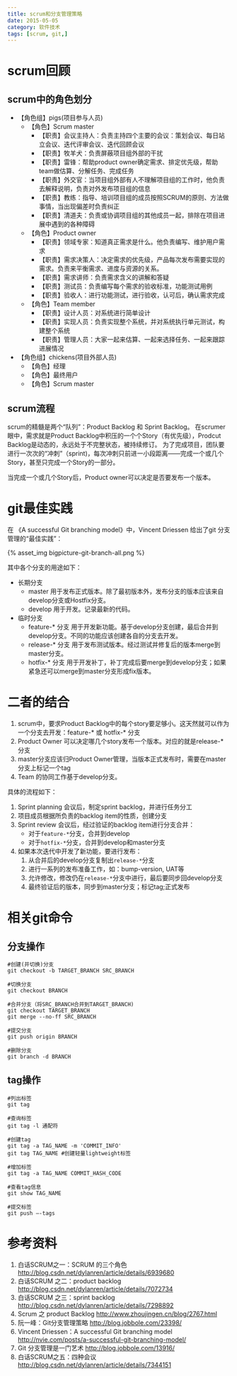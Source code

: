 ```yaml
---
title: scrum和分支管理策略
date: 2015-05-05
category: 软件技术
tags: [scrum, git,]
---
```


# scrum回顾

## scrum中的角色划分

- 【角色组】pigs(项目参与人员)
  + 【角色】Scrum master
    * 【职责】会议主持人：负责主持四个主要的会议：策划会议、每日站立会议、迭代评审会议、迭代回顾会议
    * 【职责】牧羊犬：负责屏蔽项目组外部的干扰
    * 【职责】雷锋：帮助product owner确定需求、排定优先级，帮助team做估算、分解任务、完成任务
    * 【职责】外交官：当项目组外部有人不理解项目组的工作时，他负责去解释说明，负责对外发布项目组的信息
    * 【职责】教练：指导、培训项目组的成员按照SCRUM的原则、方法做事情，当出现偏差时负责纠正
    * 【职责】清道夫：负责或协调项目组的其他成员一起，排除在项目进展中遇到的各种障碍
  + 【角色】Product owner
    * 【职责】领域专家：知道真正需求是什么。他负责编写、维护用户需求
    * 【职责】需求决策人：决定需求的优先级，产品每次发布需要实现的需求。负责来平衡需求、进度与资源的关系。
    * 【职责】需求讲师：负责需求含义的讲解和答疑
    * 【职责】测试员：负责编写每个需求的验收标准，功能测试用例
    * 【职责】验收人：进行功能测试，进行验收，认可后，确认需求完成
  + 【角色】Team member
    * 【职责】设计人员：对系统进行简单设计
    * 【职责】实现人员：负责实现整个系统，并对系统执行单元测试，构建整个系统
    * 【职责】管理人员：大家一起来估算、一起来选择任务、一起来跟踪进展情况
- 【角色组】chickens(项目外部人员)
  + 【角色】经理
  + 【角色】最终用户
  + 【角色】Scrum master

## scrum流程


scrum的精髓是两个“队列”：Product Backlog 和 Sprint Backlog。
在scrumer眼中，需求就是Product
Backlog中积压的一个个Story（有优先级），Prodcut
Backlog是动态的，永远处于不完整状态，被持续修订。
为了完成项目，团队要进行一次次的“冲刺”（sprint)，每次冲刺只前进一小段距离——完成一个或几个Story，甚至只完成一个Story的一部分。

当完成一个或几个Story后，Product owner可以决定是否要发布一个版本。

# git最佳实践


在 《A successful Git branching model》中，Vincent Driessen 给出了git
分支管理的“最佳实践”：

{% asset_img bigpicture-git-branch-all.png %}

其中各个分支的用途如下：

-   长期分支
    -   master
        用于发布正式版本。除了最初版本外，发布分支的版本应该来自develop分支或Hostfix分支。
    -   develop 用于开发。记录最新的代码。
-   临时分支
    -   feature-* 分支
        用于开发新功能。基于develop分支创建，最后合并到develop分支。不同的功能应该创建各自的分支去开发。
    -   release-* 分支
        用于发布测试版本。经过测试并修复后的版本merge到master分支。
    -   hotfix-* 分支
        用于开发补丁，补丁完成后要merge到develop分支；如果紧急还可以merge到master分支形成fix版本。

# 二者的结合


1.  scrum中，要求Product
    Backlog中的每个story要足够小。这天然就可以作为一个分支去开发：feature-*
    或 hotfix-* 分支
2.  Product Owner 可以决定哪几个story发布一个版本。对应的就是release-\*
    分支
3.  master分支应该归Product
    Owner管理，当版本正式发布时，需要在master分支上标记一个tag
4.  Team 的协同工作基于develop分支。

具体的流程如下：

1.  Sprint planning 会议后，制定sprint backlog，并进行任务分工
2.  项目成员根据所负责的backlog item的性质，创建分支
3.  Sprint review 会议后，经过验证的backlog item进行分支合并：
    -   对于`feature-*`分支，合并到develop
    -   对于`hotfix-*`分支，合并到develop和master分支
4.  如果本次迭代中开发了新功能，要进行发布：
    1.  从合并后的develop分支复制出`release-*`分支
    2.  进行一系列的发布准备工作，如：bump-version, UAT等
    3.  允许修改，修改仍在`release-*`分支中进行，最后要同步回develop分支
    4.  最终验证后的版本，同步到master分支；标记tag;正式发布

# 相关git命令


## 分支操作


``` {.bash}
#创建(并切换)分支
git checkout -b TARGET_BRANCH SRC_BRANCH

#切换分支
git checkout BRANCH

#合并分支（将SRC_BRANCH合并到TARGET_BRANCH)
git checkout TARGET_BRANCH
git merge --no-ff SRC_BRANCH

#提交分支
git push origin BRANCH

#删除分支
git branch -d BRANCH

```

## tag操作


``` {.bash}
#列出标签
git tag

#查询标签
git tag -l 通配符

#创建tag
git tag -a TAG_NAME -m 'COMMIT_INFO'
git tag TAG_NAME #创建轻量lightweight标签

#增加标签
git tag -a TAG_NAME COMMIT_HASH_CODE

#查看tag信息
git show TAG_NAME

#提交标签
git push –-tags

```

# 参考资料

1.  白话SCRUM之一：SCRUM 的三个角色
    <http://blog.csdn.net/dylanren/article/details/6939680>
2.  白话SCRUM 之二：product backlog
    <http://blog.csdn.net/dylanren/article/details/7072734>
3.  白话SCRUM 之三：sprint backlog
    <http://blog.csdn.net/dylanren/article/details/7298892>
4.  Scrum 之 product Backlog <http://www.zhoujingen.cn/blog/2767.html>
5.  阮一峰：Git分支管理策略 <http://blog.jobbole.com/23398/>
6.  Vincent Driessen：A successful Git branching model
    <http://nvie.com/posts/a-successful-git-branching-model/>
7.  Git 分支管理是一门艺术 <http://blog.jobbole.com/13916/>
8.  白话SCRUM之五：四种会议
    <http://blog.csdn.net/dylanren/article/details/7344151>

